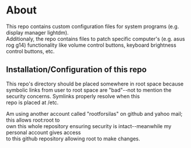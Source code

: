 # About
This repo contains custom configuration files for system programs (e.g. display manager lightdm).  
Additionaly, the repo contains files to patch specific computer's (e.g. asus rog g14) functionality
like volume control buttons, keyboard brightness control buttons, etc.

## Installation/Configuration of this repo
This repo's directory should be placed somewhere in root space because symbolic links from user to
root space are "bad"--not to mention the security concerns.  Symlinks properly resolve when this  
repo is placed at /etc.

Am using another account called "rootforsilas" on github and yahoo mail;  this allows root:root to  
own this whole repository ensuring security is intact--meanwhile my personal account gives access  
to this github repository allowing root to make changes.

